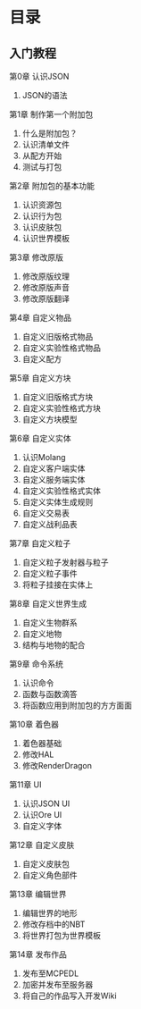 # 目录

## 入门教程

第0章 认识JSON

1. JSON的语法

第1章 制作第一个附加包

1. 什么是附加包？
2. 认识清单文件
3. 从配方开始
4. 测试与打包

第2章 附加包的基本功能

1. 认识资源包
2. 认识行为包
3. 认识皮肤包
4. 认识世界模板

第3章 修改原版

1. 修改原版纹理
2. 修改原版声音
3. 修改原版翻译

第4章 自定义物品

1. 自定义旧版格式物品
2. 自定义实验性格式物品
3. 自定义配方

第5章 自定义方块

1. 自定义旧版格式方块
2. 自定义实验性格式方块
3. 自定义方块模型

第6章 自定义实体

1. 认识Molang
2. 自定义客户端实体
3. 自定义服务端实体
4. 自定义实验性格式实体
5. 自定义实体生成规则
6. 自定义交易表
7. 自定义战利品表

第7章 自定义粒子

1. 自定义粒子发射器与粒子
2. 自定义粒子事件
3. 将粒子挂接在实体上

第8章 自定义世界生成

1. 自定义生物群系
2. 自定义地物
3. 结构与地物的配合

第9章 命令系统

1. 认识命令
2. 函数与函数滴答
3. 将函数应用到附加包的方方面面

第10章 着色器

1. 着色器基础
2. 修改HAL
3. 修改RenderDragon

第11章 UI

1. 认识JSON UI
2. 认识Ore UI
3. 自定义字体

第12章 自定义皮肤

1. 自定义皮肤包
2. 自定义角色部件

第13章 编辑世界

1. 编辑世界的地形
2. 修改存档中的NBT
3. 将世界打包为世界模板

第14章 发布作品

1. 发布至MCPEDL
2. 加密并发布至服务器
3. 将自己的作品写入开发Wiki

